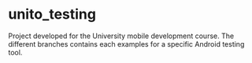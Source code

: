 # unito_testing
Project developed for the University mobile development course. The different branches contains each examples for a specific Android testing tool.
